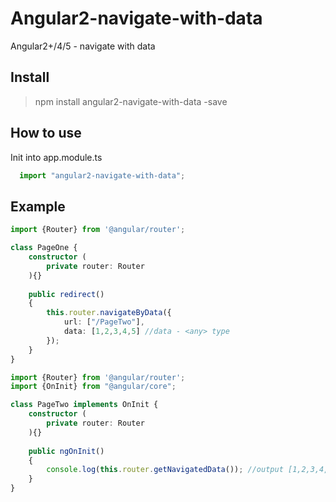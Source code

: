 # Angular2-navigate-with-data
Angular2+/4/5 - navigate with data

## Install
<blockquote>
  npm install angular2-navigate-with-data -save
</blockquote>

## How to use
Init into app.module.ts
```typescript
  import "angular2-navigate-with-data";
```

## Example
```typescript
import {Router} from '@angular/router';

class PageOne {
    constructor (
        private router: Router
    ){}
    
    public redirect()
    {
        this.router.navigateByData({
            url: ["/PageTwo"],
            data: [1,2,3,4,5] //data - <any> type
        });
    }
}
```


```typescript
import {Router} from '@angular/router';
import {OnInit} from "@angular/core";

class PageTwo implements OnInit {
    constructor (
        private router: Router
    ){}
    
    public ngOnInit()
    {
    	console.log(this.router.getNavigatedData()); //output [1,2,3,4,5]
    }
}
```

